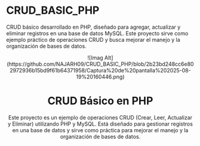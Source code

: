 ﻿# CRUD_BASIC_PHP



CRUD básico desarrollado en PHP, diseñado para agregar, actualizar y eliminar registros en una base de datos MySQL. Este proyecto sirve como ejemplo práctico de operaciones CRUD y busca mejorar el manejo y la organización de bases de datos.


<p align="center">
 ![Imag Alt](https://github.com/NAJARH09/CRUD_BASIC_PHP/blob/2b23bd248cc6e802972936b15bd9f61b64371958/Captura%20de%20pantalla%202025-08-19%20160446.png)
</p>

<h1 align="center">CRUD Básico en PHP</h1>

<p align="center">
Este proyecto es un ejemplo de operaciones CRUD (Crear, Leer, Actualizar y Eliminar) utilizando PHP y MySQL. 
Está diseñado para gestionar registros en una base de datos y sirve como práctica para mejorar el manejo y la organización de bases de datos.
</p>
